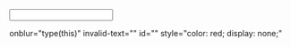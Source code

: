 <input type="text" class="form-control" required onblur="text(this)" invalid-text="form6Example1" />
<small id="form6Example1" style="color: red; display: none;">Please Enter Your Name<br/></small>


onblur="type(this)" invalid-text="<idname>"
id="<idname>" style="color: red; display: none;"